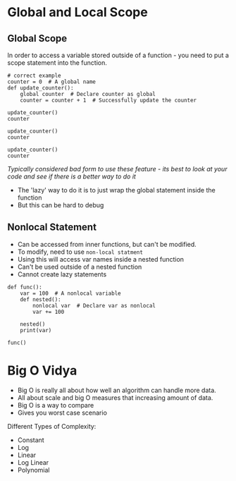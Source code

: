 # Global and Local Scope


## Global Scope
In order to access a variable stored outside of a function - you need to put a scope statement into the function.

```
# correct example
counter = 0  # A global name
def update_counter():
    global counter  # Declare counter as global
    counter = counter + 1  # Successfully update the counter

update_counter()
counter

update_counter()
counter

update_counter()
counter
```

*Typically considered bad form to use these feature - its best to look at your code and see if there is a better way to do it*

- The 'lazy' way to do it is to just wrap the global statement inside the function
- But this can be hard to debug

## Nonlocal Statement

- Can be accessed from inner functions, but can't be modified.
- To modify, need to use `non-local statment`
- Using this will access var names inside a nested function
- Can't be used outside of a nested function
- Cannot create lazy statements

```
def func():
    var = 100  # A nonlocal variable
    def nested():
        nonlocal var  # Declare var as nonlocal
        var += 100

    nested()
    print(var)

func()
```

# Big O Vidya

- Big O is really all about how well an algorithm can handle more data.
- All about scale and big O measures that increasing amount of data.
- Big O is a way to compare
- Gives you worst case scenario

Different Types of Complexity:

- Constant
- Log
- Linear
- Log Linear
- Polynomial